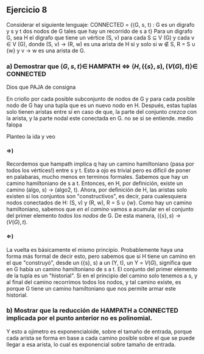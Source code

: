 ## Ejercicio 8

Considerar el siguiente lenguaje:
CONNECTED = {⟨G, s, t⟩ : G es un digrafo y s y t dos nodos de G tales que hay un
recorrido de s a t}
Para un digrafo G, sea H el digrafo que tiene un vértice (S, v) para cada S $\subseteq$ V (G) y cada
v $\in$ V (G), donde (S, v) $\rightarrow$ (R, w) es una arista de H si y solo si w $\notin$ S, R = S $\cup$ {w} y v $\rightarrow$ w es
una arista de G.

### a) Demostrar que $⟨G, s, t⟩ \in$ HAMPATH $\iff$ $⟨H,(\{s\}, s),(V (G), t)⟩ \in$ CONNECTED

Dios que PAJA de consigna

En criollo por cada posible subconjunto de nodos de G y para cada posible nodo de G hay una tupla que es un nuevo nodo en H. Después, estas tuplas solo tienen aristas entre sí en caso de que, la parte del conjunto _crezca_ con la arista, y la parte nodal este conectada en G. no se si se entiende. medio falopa

Planteo la ida y veo

#### $\Rightarrow$)
Recordemos que hampath implica q hay un camino hamiltoniano (pasa por todos los vértices!) entre s y t. Esto a ojo es trivial pero es dificil de poner en palabaras, mucho menos en terminos formales. Sabemos que hay un camino hamiltoniano de s a t. Entonces, en H, por definición, existe un camino (algo, s) $\rightarrow$ (algo2, t). Ahora, por definición de H, las aristas solo existen si los conjuntos son "constructivos", es decir, para cualesquiera nodos conectados de H: (S, v) y (R, w), R = S $\cup$ {w}. Como hay un camino hamiltoniano, sabemos que _en el camino_ vamos a acumular en el conjunto del primer elemento _todos los nodos_ de G. De esta manera, $(\{s\}, s) \rightarrow (V(G), t)$.

#### $\Leftarrow$)

La vuelta es básicamente el mismo principio. Probablemente haya una forma más formal de decir esto, pero sabemos que si H tiene un camino en el que "construyó", desde un ({s}, s) a un (Y, t), un Y = $V(G)$, significa que en G había un camino hamiltoniano de s a t. El conjunto del primer elemento de la tupla es un "historial". Si en el principio del camino solo tenemos a s, y al final del camino recorrimos todos los nodos, y tal camino existe, es porque G tiene un camino hamiltoniano que nos permite armar este historial.


### b) Mostrar que la reducción de HAMPATH a CONNECTED implicada por el punto anterior **no** es polinomial.

Y esto a ojimetro es exponencialoide, sobre el tamaño de entrada, porque cada arista se forma en base a cada camino posible sobre el que se puede llegar a esa arista, lo cual es exponencial sobre tamaño de entrada.
